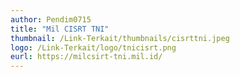 ```yaml
---
author: Pendim0715
title: "Mil CISRT TNI"
thumbnail: /Link-Terkait/thumbnails/cisrttni.jpeg
logo: /Link-Terkait/logo/tnicisrt.png
eurl: https://milcsirt-tni.mil.id/
---
```

